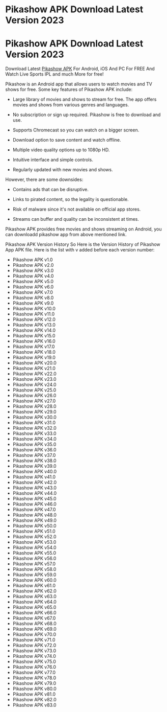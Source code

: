 # Pikashow APK Download Latest Version 2023
<h1>Pikashow APK Download Latest Version 2023</h1>
Download Latest <a href="https://pikashows.world">Pikashow APK</a> For Android, iOS And PC For FREE And Watch Live Sports IPL and much More for free!

Pikashow is an Android app that allows users to watch movies and TV shows for free. Some key features of Pikashow APK include:

- Large library of movies and shows to stream for free. The app offers movies and shows from various genres and languages.

- No subscription or sign up required. Pikashow is free to download and use.

- Supports Chromecast so you can watch on a bigger screen.

- Download option to save content and watch offline. 

- Multiple video quality options up to 1080p HD.

- Intuitive interface and simple controls.

- Regularly updated with new movies and shows.

However, there are some downsides:

- Contains ads that can be disruptive. 

- Links to pirated content, so the legality is questionable.

- Risk of malware since it's not available on official app stores.

- Streams can buffer and quality can be inconsistent at times.

Pikashow APK provides free movies and shows streaming on Android, you can  downloadd pikashow app from above mentioned link.

</h2>Pikashow APK Version History</h2>
So Here is the Version History of Pikashow App APK file.
Here is the list with v added before each version number:


<ul>

<li>Pikashow APK v1.0</li>

<li>Pikashow APK v2.0</li>

<li>Pikashow APK v3.0</li> 

<li>Pikashow APK v4.0</li>

<li>Pikashow APK v5.0</li>

<li>Pikashow APK v6.0</li>

<li>Pikashow APK v7.0</li>

<li>Pikashow APK v8.0</li>

<li>Pikashow APK v9.0</li>

<li>Pikashow APK v10.0</li>

<li>Pikashow APK v11.0</li>

<li>Pikashow APK v12.0</li>

<li>Pikashow APK v13.0</li>

<li>Pikashow APK v14.0</li>

<li>Pikashow APK v15.0</li>

<li>Pikashow APK v16.0</li>

<li>Pikashow APK v17.0</li>

<li>Pikashow APK v18.0</li>

<li>Pikashow APK v19.0</li>

<li>Pikashow APK v20.0</li>

<li>Pikashow APK v21.0</li>

<li>Pikashow APK v22.0</li>

<li>Pikashow APK v23.0</li>

<li>Pikashow APK v24.0</li>

<li>Pikashow APK v25.0</li>

<li>Pikashow APK v26.0</li>

<li>Pikashow APK v27.0</li>

<li>Pikashow APK v28.0</li>

<li>Pikashow APK v29.0</li>

<li>Pikashow APK v30.0</li>

<li>Pikashow APK v31.0</li>

<li>Pikashow APK v32.0</li>

<li>Pikashow APK v33.0</li>

<li>Pikashow APK v34.0</li>

<li>Pikashow APK v35.0</li>

<li>Pikashow APK v36.0</li>

<li>Pikashow APK v37.0</li>

<li>Pikashow APK v38.0</li>

<li>Pikashow APK v39.0</li>

<li>Pikashow APK v40.0</li>

<li>Pikashow APK v41.0</li>

<li>Pikashow APK v42.0</li>

<li>Pikashow APK v43.0</li>

<li>Pikashow APK v44.0</li>

<li>Pikashow APK v45.0</li>

<li>Pikashow APK v46.0</li>

<li>Pikashow APK v47.0</li>

<li>Pikashow APK v48.0</li>

<li>Pikashow APK v49.0</li>

<li>Pikashow APK v50.0</li>

<li>Pikashow APK v51.0</li>

<li>Pikashow APK v52.0</li>

<li>Pikashow APK v53.0</li>

<li>Pikashow APK v54.0</li>

<li>Pikashow APK v55.0</li>

<li>Pikashow APK v56.0</li>

<li>Pikashow APK v57.0</li>

<li>Pikashow APK v58.0</li>

<li>Pikashow APK v59.0</li>

<li>Pikashow APK v60.0</li>

<li>Pikashow APK v61.0</li>

<li>Pikashow APK v62.0</li>

<li>Pikashow APK v63.0</li>

<li>Pikashow APK v64.0</li>

<li>Pikashow APK v65.0</li>

<li>Pikashow APK v66.0</li>

<li>Pikashow APK v67.0</li>

<li>Pikashow APK v68.0</li>

<li>Pikashow APK v69.0</li>

<li>Pikashow APK v70.0</li>

<li>Pikashow APK v71.0</li>

<li>Pikashow APK v72.0</li>

<li>Pikashow APK v73.0</li>

<li>Pikashow APK v74.0</li>

<li>Pikashow APK v75.0</li>

<li>Pikashow APK v76.0</li>

<li>Pikashow APK v77.0</li>

<li>Pikashow APK v78.0</li>

<li>Pikashow APK v79.0</li>

<li>Pikashow APK v80.0</li>

<li>Pikashow APK v81.0</li>

<li>Pikashow APK v82.0</li>

<li>Pikashow APK v83.0</li>

</ul>
